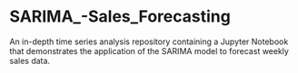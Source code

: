 # SARIMA_-Sales_Forecasting
An in-depth time series analysis repository containing a Jupyter Notebook that demonstrates the application of the SARIMA model to forecast weekly sales data.
